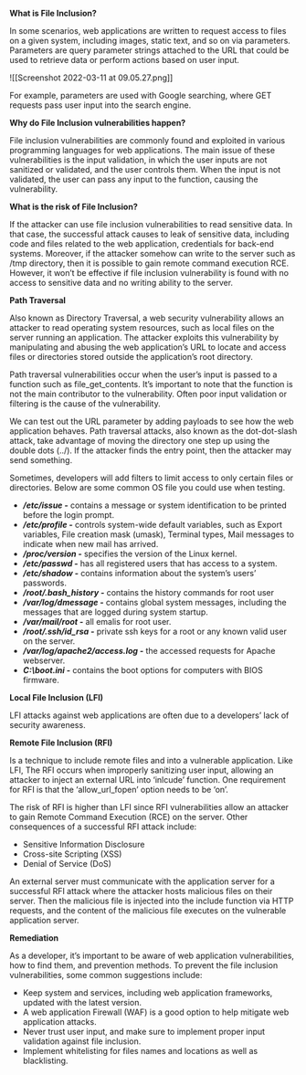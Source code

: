 **What is File Inclusion?**

In some scenarios, web applications are written to request access to files on a given system, including images, static text, and so on via parameters. Parameters are query parameter strings attached to the URL that could be used to retrieve data or perform actions based on user input.

![[Screenshot 2022-03-11 at 09.05.27.png]]

For example, parameters are used with Google searching, where GET requests pass user input into the search engine.

**Why do File Inclusion vulnerabilities happen?**

File inclusion vulnerabilities are commonly found and exploited in various programming languages for web applications. The main issue of these vulnerabilities is the input validation, in which the user inputs are not sanitized or validated, and the user controls them. When the input is not validated, the user can pass any input to the function, causing the vulnerability.

**What is the risk of File Inclusion?**

If the attacker can use file inclusion vulnerabilities to read sensitive data. In that case, the successful attack causes to leak of sensitive data, including code and files related to the web application, credentials for back-end systems. Moreover, if the attacker somehow can write to the server such as /tmp directory, then it is possible to gain remote command execution RCE. However, it won’t be effective if file inclusion vulnerability is found with no access to sensitive data and no writing ability to the server.

**Path Traversal**

Also known as Directory Traversal, a web security vulnerability allows an attacker to read operating system resources, such as local files on the server running an application. The attacker exploits this vulnerability by manipulating and abusing the web application’s URL to locate and access files or directories stored outside the application’s root directory.

Path traversal vulnerabilities occur when the user’s input is passed to a function such as file_get_contents. It’s important to note that the function is not the main contributor to the vulnerability. Often poor input validation or filtering is the cause of the vulnerability.

We can test out the URL parameter by adding payloads to see how the web application behaves. Path traversal attacks, also known as the dot-dot-slash attack, take advantage of moving the directory one step up using the double dots (../). If the attacker finds the entry point, then the attacker may send something.

Sometimes, developers will add filters to limit access to only certain files or directories. Below are some common OS file you could use when testing.

-   _**/etc/issue -**_ contains a message or system identification to be printed before the login prompt.
-   _**/etc/profile -**_ controls system-wide default variables, such as Export variables, File creation mask (umask), Terminal types, Mail messages to indicate when new mail has arrived.
-   _**/proc/version -**_ specifies the version of the Linux kernel.
-   _**/etc/passwd -**_ has all registered users that has access to a system.
-   _**/etc/shadow -**_ contains information about the system’s users’ passwords.
-   _**/root/.bash_history -**_ contains the history commands for root user
-   _**/var/log/dmessage -**_ contains global system messages, including the messages that are logged during system startup.
-   _**/var/mail/root -**_ all emalis for root user.
-   _**/root/.ssh/id_rsa -**_ private ssh keys for a root or any known valid user on the server.
-   _**/var/log/apache2/access.log -**_ the accessed requests for Apache webserver.
-   _**C:\boot.ini -**_ contains the boot options for computers with BIOS firmware.

**Local File Inclusion (LFI)**

LFI attacks against web applications are often due to a developers’ lack of security awareness.

**Remote File Inclusion (RFI)**

Is a technique to include remote files and into a vulnerable application. Like LFI, The RFI occurs when improperly sanitizing user input, allowing an attacker to inject an external URL into ‘inlcude’ function. One requirement for RFI is that the ‘allow_url_fopen’ option needs to be ‘on’.

The risk of RFI is higher than LFI since RFI vulnerabilities allow an attacker to gain Remote Command Execution (RCE) on the server. Other consequences of a successful RFI attack include:

-   Sensitive Information Disclosure
-   Cross-site Scripting (XSS)
-   Denial of Service (DoS)

An external server must communicate with the application server for a successful RFI attack where the attacker hosts malicious files on their server. Then the malicious file is injected into the include function via HTTP requests, and the content of the malicious file executes on the vulnerable application server.

**Remediation**

As a developer, it’s important to be aware of web application vulnerabilities, how to find them, and prevention methods. To prevent the file inclusion vulnerabilities, some common suggestions include:

-   Keep system and services, including web application frameworks, updated with the latest version.
-   A web application Firewall (WAF) is a good option to help mitigate web application attacks.
-   Never trust user input, and make sure to implement proper input validation against file inclusion.
-   Implement whitelisting for files names and locations as well as blacklisting.